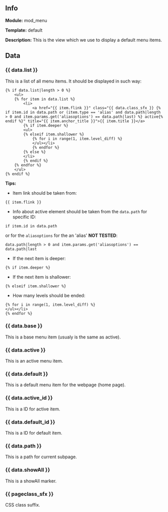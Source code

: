 ## Info

**Module:** mod_menu

**Template:** default

**Description:** This is the view which we use to display a default menu items.

## Data

### {{ data.list }}

This is a list of all menu items. It should be displayed in such way:
```
{% if data.list|length > 0 %}
	<ul>
	{% for item in data.list %}
		<li>
			<a href="{{ item.flink }}" class="{{ data.class_sfx }} {% if item.id in data.path or (item.type == 'alias' and data.path|length > 0 and item.params.get('aliasoptions') == data.path|last) %} active{% endif %}" title="{{ item.anchor_title }}">{{ item.title }}</a>
		{% if item.deeper %}
		<ul>
		{% elseif item.shallower %}
			{% for i in range(1, item.level_diff) %}
			</ul></li>
			{% endfor %}
		{% else %}
		</li>
		{% endif %}
	{% endfor %}
	</ul>
{% endif %}
```

**Tips:**

 - Item link should be taken from:
 ```
{{ item.flink }}
 ```

 - Info about active element should be taken from the `data.path` for specific ID:
 ```
if item.id in data.path
 ```
 or for the `aliasoptions` for the an 'alias' **NOT TESTED**:
 ```
data.path|length > 0 and item.params.get('aliasoptions') == data.path|last
 ```

 - If the next item is deeper:
 ```
{% if item.deeper %}
 ```

 - If the next item is shallower:
 ```
{% elseif item.shallower %}
 ```

 - How many levels should be ended:
 ```
 {% for i in range(1, item.level_diff) %}
 </ul></li>
 {% endfor %}
 ```

### {{ data.base }}

This is a base menu item (usualy is the same as active).

### {{ data.active }}

This is an active menu item.

### {{ data.default }}

This is a default menu item for the webpage (home page).

### {{ data.active_id }}

This is a ID for active item.

### {{ data.default_id }}

This is a ID for default item.

### {{ data.path }}

This is a path for current subpage.

### {{ data.showAll }}

This is a showAll marker.

### {{ pageclass_sfx }}

CSS class suffix.
